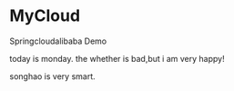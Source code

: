 # MyCloud
Springcloudalibaba Demo

today is monday. the whether is bad,but i am very happy!


songhao is very smart.

